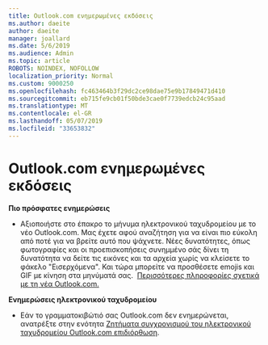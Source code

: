 ```yaml
---
title: Outlook.com ενημερωμένες εκδόσεις
ms.author: daeite
author: daeite
manager: joallard
ms.date: 5/6/2019
ms.audience: Admin
ms.topic: article
ROBOTS: NOINDEX, NOFOLLOW
localization_priority: Normal
ms.custom: 9000250
ms.openlocfilehash: fc463464b3f29dc2ce98dae75e9b17849471d410
ms.sourcegitcommit: eb715fe9cb01f50bde3cae0f7739edcb24c95aad
ms.translationtype: MT
ms.contentlocale: el-GR
ms.lasthandoff: 05/07/2019
ms.locfileid: "33653832"
---
```

# <a name="outlookcom-updates"></a>Outlook.com ενημερωμένες εκδόσεις

**Πιο πρόσφατες ενημερώσεις**

- Αξιοποιήστε στο έπακρο το μήνυμα ηλεκτρονικού ταχυδρομείου με το νέο Outlook.com. Μας έχετε αφού αναζήτηση για να είναι πιο εύκολη από ποτέ για να βρείτε αυτό που ψάχνετε. Νέες δυνατότητες, όπως φωτογραφίες και οι προεπισκοπήσεις συνημμένο σάς δίνει τη δυνατότητα να δείτε τις εικόνες και τα αρχεία χωρίς να κλείσετε το φάκελο "Εισερχόμενα". Και τώρα μπορείτε να προσθέσετε emojis και GIF με κίνηση στα μηνύματά σας.  [Περισσότερες πληροφορίες σχετικά με τη νέα Outlook.com.](https://support.office.com/article/40676ad0-c831-45ac-a023-5be633be798d)

**Ενημερώσεις ηλεκτρονικού ταχυδρομείου**

- Εάν το γραμματοκιβώτιό σας Outlook.com δεν ενημερώνεται, ανατρέξτε στην ενότητα [Ζητήματα συγχρονισμού του ηλεκτρονικού ταχυδρομείου Outlook.com επιδιόρθωση](https://support.office.com/article/d39e3341-8d79-4bf1-b3c7-ded602233642).